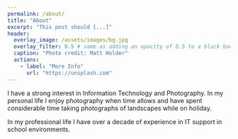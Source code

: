```yaml
---
permalink: /about/
title: "About"
excerpt: "This post should [...]"
header:
  overlay_image: /assets/images/bg.jpg
  overlay_filter: 0.5 # same as adding an opacity of 0.5 to a black background
  caption: "Photo credit: Matt Holder"
  actions:
    - label: "More Info"
      url: "https://unsplash.com"
---
```


I have a strong interest in Information Technology and Photography. In my personal life I enjoy photography when time allows and have spent considerable time taking photographs of landscapes while on holiday.

In my professional life I have over a decade of experience in IT support in school environments.